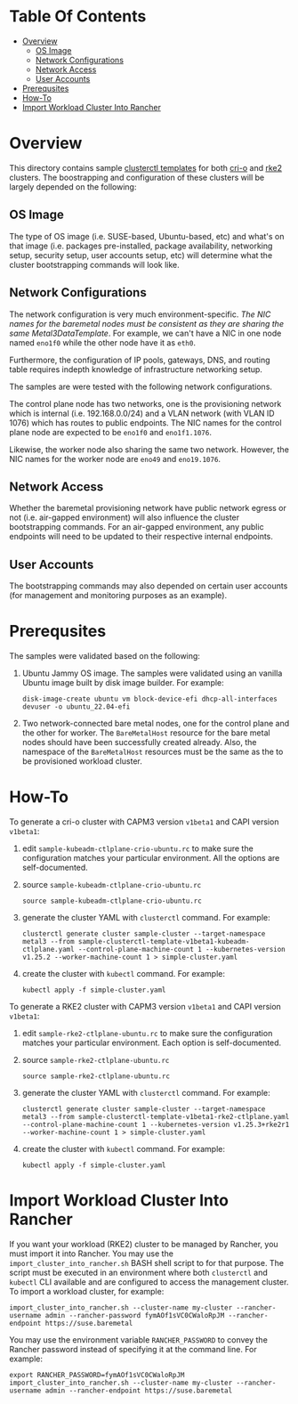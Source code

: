 # Table Of Contents

- [Overview](#overview)
  - [OS Image](#os_image)
  - [Network Configurations](#network_configurations)
  - [Network Access](#network_access)
  - [User Accounts](#user_accounts)
- [Prerequsites](#prerequisites)
- [How-To](#how_to)
- [Import Workload Cluster Into Rancher](#import_workload_cluster_into_rancher)

# Overview <a name="overview" />

This directory contains sample [clusterctl templates][clusterctl-templates] for
both [cri-o][cri-o] and [rke2][rke2] clusters. The boostrapping and
configuration of these clusters will be largely depended on the following:

## OS Image <a name="os_image" />

The type of OS image (i.e. SUSE-based, Ubuntu-based, etc) and what's on that
image (i.e. packages pre-installed, package availability, networking setup,
security setup, user accounts setup, etc) will determine what the cluster
bootstrapping commands will look like.

## Network Configurations <a name="network_configurations" />

The network configuration is very much environment-specific. *The NIC names
for the baremetal nodes must be consistent as they are sharing the same
Metal3DataTemplate*. For example, we can't have a NIC in one node named
`eno1f0` while the other node have it as `eth0`.

Furthermore, the configuration of IP pools, gateways, DNS, and routing table
requires indepth knowledge of infrastructure networking setup.

The samples are were tested with the following network configurations.

The control plane node has two networks, one is the provisioning network which
is internal (i.e. 192.168.0.0/24) and a VLAN network (with VLAN ID 1076) which
has routes to public endpoints. The NIC names for the control plane node are
expected to be `eno1f0` and `eno1f1.1076`.

Likewise, the worker node also sharing the same two network. However, the NIC
names for the worker node are `eno49` and `eno19.1076`.

## Network Access <a name="network_access" />

Whether the baremetal provisioning network have public network egress or not
(i.e. air-gapped environment) will also influence the cluster bootstrapping
commands. For an air-gapped environment, any public endpoints will need to be
updated to their respective internal endpoints.

## User Accounts <a name="user_accounts" />

The bootstrapping commands may also depended on certain user accounts (for
management and monitoring purposes as an example).

# Prerequsites <a name="prerequisites" />

The samples were validated based on the following:

1. Ubuntu Jammy OS image. The samples were validated using an vanilla Ubuntu
   image built by disk image builder. For example:

   ```console
   disk-image-create ubuntu vm block-device-efi dhcp-all-interfaces devuser -o ubuntu_22.04-efi
   ```
2. Two network-connected bare metal nodes, one for the control plane and the
   other for worker. The `BareMetalHost` resource for the bare metal nodes
   should have been successfully created already. Also, the namespace
   of the `BareMetalHost` resources must be the same as the to be provisioned
   workload cluster.

# How-To <a name="how_to" />

To generate a cri-o cluster with CAPM3 version `v1beta1` and CAPI version
`v1beta1`:

1. edit `sample-kubeadm-ctlplane-crio-ubuntu.rc` to make sure the configuration
   matches your particular environment. All the options are self-documented.

2. source `sample-kubeadm-ctlplane-crio-ubuntu.rc`

   ```console
   source sample-kubeadm-ctlplane-crio-ubuntu.rc
   ```

3. generate the cluster YAML with `clusterctl` command. For example:

   ```console 
   clusterctl generate cluster sample-cluster --target-namespace metal3 --from sample-clusterctl-template-v1beta1-kubeadm-ctlplane.yaml --control-plane-machine-count 1 --kubernetes-version v1.25.2 --worker-machine-count 1 > simple-cluster.yaml
   ```
4. create the cluster with `kubectl` command. For example:

   ```console
   kubectl apply -f simple-cluster.yaml
   ```

To generate a RKE2 cluster with CAPM3 version `v1beta1` and CAPI version
`v1beta1`:

1. edit `sample-rke2-ctlplane-ubuntu.rc` to make sure the configuration
   matches your particular environment. Each option is self-documented.

2. source `sample-rke2-ctlplane-ubuntu.rc`

   ```console
   source sample-rke2-ctlplane-ubuntu.rc
   ```

3. generate the cluster YAML with `clusterctl` command. For example:

   ```console 
   clusterctl generate cluster sample-cluster --target-namespace metal3 --from sample-clusterctl-template-v1beta1-rke2-ctlplane.yaml --control-plane-machine-count 1 --kubernetes-version v1.25.3+rke2r1 --worker-machine-count 1 > simple-cluster.yaml
   ```
4. create the cluster with `kubectl` command. For example:

   ```console
   kubectl apply -f simple-cluster.yaml
   ```

# Import Workload Cluster Into Rancher <a name="import_workload_cluster_into_rancher" />

If you want your workload (RKE2) cluster to be managed by Rancher, you must
import it into Rancher. You may use the `import_cluster_into_rancher.sh`
BASH shell script to for that purpose. The script must be executed in an
environment where both `clusterctl` and `kubectl` CLI available and are
configured to access the management cluster. To import a workload cluster,
for example:

```console
import_cluster_into_rancher.sh --cluster-name my-cluster --rancher-username admin --rancher-password fymAOf1sVC0CWaloRpJM --rancher-endpoint https://suse.baremetal
```
You may use the environment variable `RANCHER_PASSWORD` to convey the
Rancher password instead of specifying it at the command line. For example:

```console
export RANCHER_PASSWORD=fymAOf1sVC0CWaloRpJM
import_cluster_into_rancher.sh --cluster-name my-cluster --rancher-username admin --rancher-endpoint https://suse.baremetal
```

[clusterctl-templates]: https://cluster-api.sigs.k8s.io/clusterctl/commands/generate-cluster.html#alternative-source-for-cluster-templates
[cri-o]: https://cri-o.io/
[rke2]: https://docs.rke2.io/
